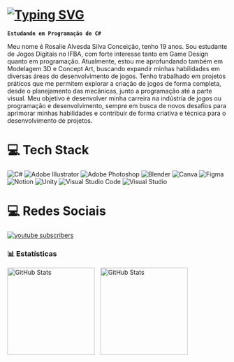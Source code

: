 # <a href="https://git.io/typing-svg"><img src="https://readme-typing-svg.demolab.com?font=Fira+Code&duration=4000&pause=1000&color=9D6AF7&width=435&lines=%F0%9F%91%8B+Ol%C3%A1!+Eu+sou+Rosalie+Alves+" alt="Typing SVG" /></a>
**`Estudande em Programação de C#`**

Meu nome é Rosalie Alvesda Silva Conceição, tenho 19 anos. Sou estudante de Jogos Digitais no IFBA, com forte interesse tanto em Game Design quanto em programação. Atualmente, estou me aprofundando também em Modelagem 3D e Concept Art, buscando expandir minhas habilidades em diversas áreas do desenvolvimento de jogos. Tenho trabalhado em projetos práticos que me permitem explorar a criação de jogos de forma completa, desde o planejamento das mecânicas, junto a programação até a parte visual. Meu objetivo é desenvolver minha carreira na indústria de jogos ou programação e desenvolvimento, sempre em busca de novos desafios para aprimorar minhas habilidades e contribuir de forma criativa e técnica para o desenvolvimento de projetos.

# 💻 Tech Stack
<!-- Badges from https://github.com/Ileriayo/markdown-badges -->
![C#](https://img.shields.io/badge/c%23-%23239120.svg?style=for-the-badge&logo=csharp&logoColor=white)
![Adobe Illustrator](https://img.shields.io/badge/adobe%20illustrator-%23FF9A00.svg?style=for-the-badge&logo=adobe%20illustrator&logoColor=white)
![Adobe Photoshop](https://img.shields.io/badge/adobe%20photoshop-%2331A8FF.svg?style=for-the-badge&logo=adobe%20photoshop&logoColor=white)
![Blender](https://img.shields.io/badge/blender-%23F5792A.svg?style=for-the-badge&logo=blender&logoColor=white)
![Canva](https://img.shields.io/badge/Canva-%2300C4CC.svg?style=for-the-badge&logo=Canva&logoColor=white)
![Figma](https://img.shields.io/badge/figma-%23F24E1E.svg?style=for-the-badge&logo=figma&logoColor=white)
![Notion](https://img.shields.io/badge/Notion-%23000000.svg?style=for-the-badge&logo=notion&logoColor=white)
![Unity](https://img.shields.io/badge/unity-%23000000.svg?style=for-the-badge&logo=unity&logoColor=white)
![Visual Studio Code](https://img.shields.io/badge/Visual%20Studio%20Code-0078d7.svg?style=for-the-badge&logo=visual-studio-code&logoColor=white)
![Visual Studio](https://img.shields.io/badge/Visual%20Studio-5C2D91.svg?style=for-the-badge&logo=visual-studio&logoColor=white)

# 💻 Redes Sociais

<!-- youtube -->
<p align="left">
    <a href="https://www.youtube.com/channel/UChJJAzAIiXRoGriK6DCIUWA?sub_confirmation=1">
        <img 
            alt="youtube subscribers" 
            title="Rosalierar" 
            src="https://custom-icon-badges.demolab.com/youtube/channel/subscribers/UChJJAzAIiXRoGriK6DCIUWA?color=%23E05D44&label=Inscreva-se&logo=video&logoColor=white&style=for-the-badge&labelColor=CE4630"
        />
    </a>
</p>

### 📊 Estatísticas

<p>
  <img 
    align="left" 
    alt="GitHub Stats" 
    height="200" 
    style="padding-right: 10px;" 
    src="https://github-readme-stats.vercel.app/api?username=rosalierar&show_icons=true&theme=tokyonight&include_all_commits=true&locale=pt-br" 
  />

<img 
      align="left" 
      alt="GitHub Stats" 
      height="200" 
      src="https://github-readme-stats.vercel.app/api/top-langs/?username=rosalierar&theme=tokyonight&layout=compact&custom_title=Tecnologias&langs_count=9" 
  />

</p>

